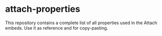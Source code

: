 # attach-properties
This repository contains a complete list of all properties used in the Attach embeds. Use it as reference and for copy-pasting.
